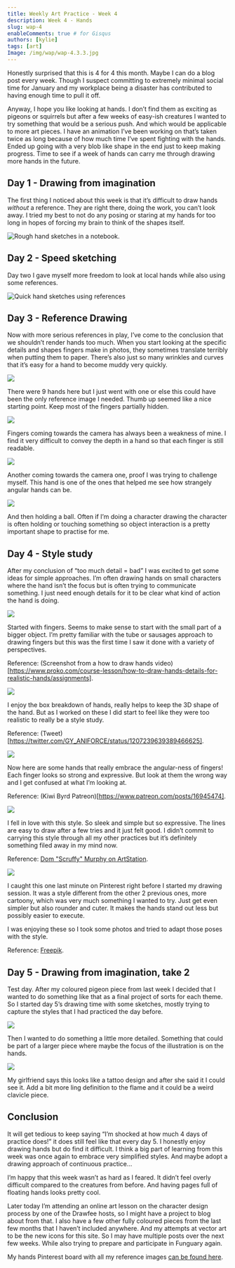 ```yaml
---
title: Weekly Art Practice - Week 4
description: Week 4 - Hands
slug: wap-4
enableComments: true # for Gisqus
authors: [kylie]
tags: [art]
Image: /img/wap/wap-4.3.3.jpg
---
```


Honestly surprised that this is 4 for 4 this month. Maybe I can do a blog post every week. Though I suspect committing to extremely minimal social time for January and my workplace being a disaster has contributed to having enough time to pull it off.

Anyway, I hope you like looking at hands. I don’t find them as exciting as pigeons or squirrels but after a few weeks of easy-ish creatures I wanted to try something that would be a serious push. And which would be applicable to more art pieces. I have an animation I’ve been working on that’s taken twice as long because of how much time I’ve spent fighting with the hands. Ended up going with a very blob like shape in the end just to keep making progress. Time to see if a week of hands can carry me through drawing more hands in the future.

<!--truncate-->

## Day 1 - Drawing from imagination

The first thing I noticed about this week is that it’s difficult to draw hands *without* a reference. They are right there, doing the work, you can’t look away. I tried my best to not do any posing or staring at my hands for too long in hopes of forcing my brain to think of the shapes itself.

![Rough hand sketches in a notebook.](/img/wap/wap-4.1.jpg)

## Day 2 - Speed sketching

Day two I gave myself more freedom to look at local hands while also using some references.

![Quick hand sketches using references](/img/wap/wap-4.2.jpg)

## Day 3 - Reference Drawing

Now with more serious references in play, I’ve come to the conclusion that we shouldn’t render hands too much. When you start looking at the specific details and shapes fingers make in photos, they sometimes translate terribly when putting them to paper. There’s also just so many wrinkles and curves that it’s easy for a hand to become muddy very quickly.

![](/img/wap/wap-4.3.1.jpg)

There were 9 hands here but I just went with one or else this could have been the only reference image I needed. Thumb up seemed like a nice starting point. Keep most of the fingers partially hidden.

![](/img/wap/wap-4.3.2.jpg)

Fingers coming towards the camera has always been a weakness of mine. I find it very difficult to convey the depth in a hand so that each finger is still readable.

![](/img/wap/wap-4.3.3.jpg)

Another coming towards the camera one, proof I was trying to challenge myself. This hand is one of the ones that helped me see how strangely angular hands can be.

![](/img/wap/wap-4.3.4.jpg)

And then holding a ball. Often if I’m doing a character drawing the character is often holding or touching something so object interaction is a pretty important shape to practise for me.

## Day 4 - Style study

After my conclusion of “too much detail = bad” I was excited to get some ideas for simple approaches. I’m often drawing hands on small characters where the hand isn’t the focus but is often trying to communicate something. I just need enough details for it to be clear what kind of action the hand is doing.

![](/img/wap/wap-4.4.1.jpg)

Started with fingers. Seems to make sense to start with the small part of a bigger object. I’m pretty familiar with the tube or sausages approach to drawing fingers but this was the first time I saw it done with a variety of perspectives.

Reference: (Screenshot from a how to draw hands video)[https://www.proko.com/course-lesson/how-to-draw-hands-details-for-realistic-hands/assignments].

![](/img/wap/wap-4.4.2.jpg)

I enjoy the box breakdown of hands, really helps to keep the 3D shape of the hand. But as I worked on these I did start to feel like they were too realistic to really be a style study.

Reference: (Tweet)[https://twitter.com/GY_ANIFORCE/status/1207239639389466625].

![](/img/wap/wap-4.4.3.jpg)

Now here are some hands that really embrace the angular-ness of fingers! Each finger looks so strong and expressive. But look at them the wrong way and I get confused at what I’m looking at.

Reference: (Kiwi Byrd Patreon)[https://www.patreon.com/posts/16945474].

![](/img/wap/wap-4.4.4.jpg)

I fell in love with this style. So sleek and simple but so expressive. The lines are easy to draw after a few tries and it just felt good. I didn’t commit to carrying this style through all my other practices but it’s definitely something filed away in my mind now.

Reference: [Dom "Scruffy" Murphy on ArtStation](https://www.artstation.com/artwork/0XmZAe).

![](/img/wap/wap-4.4.4.jpg)

I caught this one last minute on Pinterest right before I started my drawing session. It was a style different from the other 2 previous ones, more cartoony, which was very much something I wanted to try. Just get even simpler but also rounder and cuter. It makes the hands stand out less but possibly easier to execute.

I was enjoying these so I took some photos and tried to adapt those poses with the style.

Reference: [Freepik](https://www.freepik.com/premium-vector/child-hand-poses-vol-2_3014642.htm).

## Day 5 - Drawing from imagination, take 2

Test day. After my coloured pigeon piece from last week I decided that I wanted to do something like that as a final project of sorts for each theme. So I started day 5’s drawing time with some sketches, mostly trying to capture the styles that I had practiced the day before.

![](/img/wap/wap-4.5.1.jpg)

Then I wanted to do something a little more detailed. Something that could be part of a larger piece where maybe the focus of the illustration is on the hands.

![](wap-4.5.2.jpg)

My girlfriend says this looks like a tattoo design and after she said it I could see it. Add a bit more ling definition to the flame and it could be a weird clavicle piece.

## Conclusion

It will get tedious to keep saying “I’m shocked at how much 4 days of practice does!” it does still feel like that every day 5. I honestly enjoy drawing hands but do find it difficult. I think a big part of learning from this week was once again to embrace very simplified styles. And maybe adopt a drawing approach of continuous practice…

I’m happy that this week wasn’t as hard as I feared. It didn’t feel overly difficult compared to the creatures from before. And having pages full of floating hands looks pretty cool.

Later today I’m attending an online art lesson on the character design process by one of the Drawfee hosts, so I might have a project to blog about from that. I also have a few other fully coloured pieces from the last few months that I haven’t included anywhere. And my attempts at vector art to be the new icons for this site. So I may have multiple posts over the next few weeks. While also trying to prepare and participate in Funguary again.

My hands Pinterest board with all my reference images [can be found here](https://www.pinterest.ca/maeanu3639/wap4-handrefs/).

